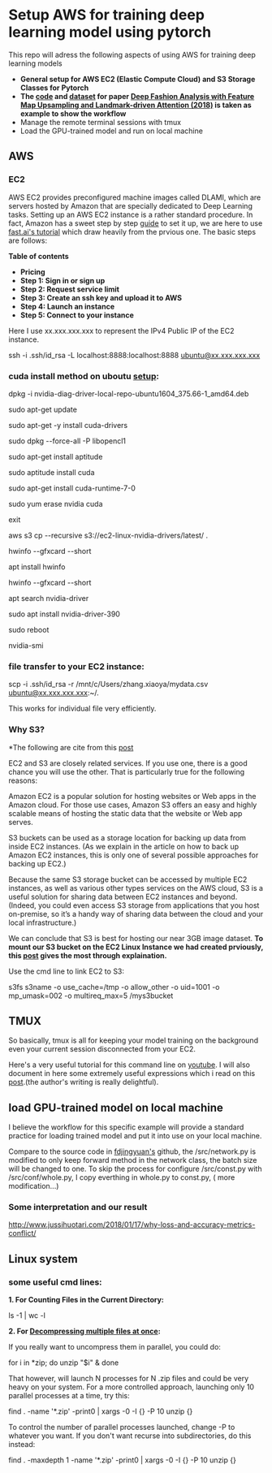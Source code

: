 # Setup AWS for training deep learning model using pytorch
This repo will adress the following aspects of using AWS for training deep learning models 
* **General setup for AWS EC2 (Elastic Compute Cloud) and S3 Storage Classes for Pytorch**
* **The [code](https://github.com/fdjingyuan/Deep-Fashion-Analysis-ECCV2018) and [dataset](http://mmlab.ie.cuhk.edu.hk/projects/DeepFashion.html) for paper [Deep Fashion Analysis with Feature Map Upsampling and Landmark-driven Attention (2018)](https://drive.google.com/file/d/1Dyj0JIziIrTRWMWDfPOapksnJM5iPzEi/view) is taken as example to show the workflow** 
* Manage the remote terminal sessions with tmux
* Load the GPU-trained model and run on local machine


## AWS

### EC2

AWS EC2 provides preconfigured machine images called DLAMI, which are servers hosted by Amazon that are specially dedicated to Deep Learning tasks. Setting up an AWS EC2 instance is a rather standard procedure. In fact, Amazon has a sweet step by step [guide](https://aws.amazon.com/getting-started/tutorials/get-started-dlami/) to set it up, we are here to use [fast.ai's tutorial](https://course.fast.ai/start_aws.html) which draw heavily from the prvious one. The basic steps are follows:

**Table of contents**
* **Pricing**
* **Step 1: Sign in or sign up**
* **Step 2: Request service limit**
* **Step 3: Create an ssh key and upload it to AWS**
* **Step 4: Launch an instance**
* **Step 5: Connect to your instance**

Here I use xx.xxx.xxx.xxx to represent the IPv4 Public IP of the EC2 instance.

ssh -i .ssh/id_rsa -L localhost:8888:localhost:8888 ubuntu@xx.xxx.xxx.xxx


### cuda install method on uboutu [setup](https://github.com/kevinzakka/blog-code/blob/master/aws-pytorch/install.sh):
  dpkg -i nvidia-diag-driver-local-repo-ubuntu1604_375.66-1_amd64.deb
 
  sudo apt-get update
  
  sudo apt-get -y install cuda-drivers
  
  sudo dpkg --force-all -P libopencl1
  
  sudo apt-get install aptitude
  
  sudo aptitude install cuda
  
  sudo apt-get install cuda-runtime-7-0
  
  sudo yum erase nvidia cuda
  
  exit
  
  aws s3 cp --recursive s3://ec2-linux-nvidia-drivers/latest/ .
  
  hwinfo --gfxcard --short
  
  apt install hwinfo
  
  hwinfo --gfxcard --short
  
  apt search nvidia-driver
  
  sudo apt install nvidia-driver-390
  
  sudo reboot
  
  nvidia-smi


### file transfer to your EC2 instance:

scp -i .ssh/id_rsa -r /mnt/c/Users/zhang.xiaoya/mydata.csv ubuntu@xx.xxx.xxx.xxx:~/.

This works for individual file very efficiently. 

### Why S3? 
*The following are cite from this [post](https://www.cloudberrylab.com/resources/blog/amazon-ec2-vs-amazon-s3/)

EC2 and S3 are closely related services. If you use one, there is a good chance you will use the other. That is particularly true for the following reasons:

Amazon EC2 is a popular solution for hosting websites or Web apps in the Amazon cloud. For those use cases, Amazon S3 offers an easy and highly scalable means of hosting the static data that the website or Web app serves.

S3 buckets can be used as a storage location for backing up data from inside EC2 instances. (As we explain in the article on how to back up Amazon EC2 instances, this is only one of several possible approaches for backing up EC2.)

Because the same S3 storage bucket can be accessed by multiple EC2 instances, as well as various other types services on the AWS cloud, S3 is a useful solution for sharing data between EC2 instances and beyond. (Indeed, you could even access S3 storage from applications that you host on-premise, so it’s a handy way of sharing data between the cloud and your local infrastructure.)

We can conclude that S3 is best for hosting our near 3GB image dataset. 
**To mount our S3 bucket on the EC2 Linux Instance we had created prviously, this [post](https://cloudkul.com/blog/mounting-s3-bucket-linux-ec2-instance/) gives the most through explaination.**

Use the cmd line to link EC2 to S3:

s3fs s3name -o use_cache=/tmp -o allow_other -o uid=1001 -o mp_umask=002 -o multireq_max=5 /mys3bucket


## TMUX 
So basically, tmux is all for keeping your model training on the background even your current session disconnected from your EC2. 

Here's a very useful tutorial for this command line on [youtube](https://www.youtube.com/watch?v=BHhA_ZKjyxo). 
I will also document in here some extremely useful expressions which i read on this [post](https://www.hamvocke.com/blog/a-quick-and-easy-guide-to-tmux/).(the author's writing is really delightful).

## load GPU-trained model on local machine
I believe the workflow for this specific example will provide a standard practice for loading trained model and put it into use on your local machine.

Compare to the source code in [fdjingyuan's](https://github.com/fdjingyuan/Deep-Fashion-Analysis-ECCV2018) github, the /src/network.py is modified to only keep forward method in the network class, the batch size will be changed to one. To skip the process for configure  /src/const.py with /src/conf/whole.py, I copy everthing in whole.py to const.py, ( more modification...) 


### Some interpretation and our result
http://www.jussihuotari.com/2018/01/17/why-loss-and-accuracy-metrics-conflict/


## Linux system 

### some useful cmd lines:

**1. For Counting Files in the Current Directory:**

ls -1 | wc -l

**2. For [Decompressing multiple files at once](https://askubuntu.com/questions/431478/decompressing-multiple-files-at-once):**

If you really want to uncompress them in parallel, you could do:

for i in *zip; do unzip "$i" & done

That however, will launch N processes for N .zip files and could be very heavy on your system. For a more controlled approach, launching only 10 parallel processes at a time, try this:

find . -name '*.zip' -print0 | xargs -0 -I {} -P 10 unzip {}

To control the number of parallel processes launched, change -P to whatever you want. If you don't want recurse into subdirectories, do this instead:

find . -maxdepth 1 -name '*.zip' -print0 | xargs -0 -I {} -P 10 unzip {}


